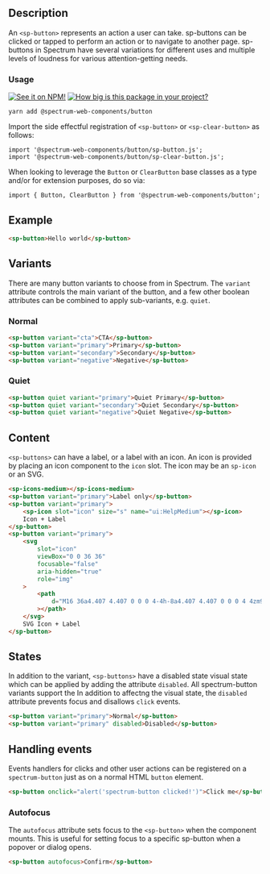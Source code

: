 ## Description

An `<sp-button>` represents an action a user can take. sp-buttons can be clicked
or tapped to perform an action or to navigate to another page. sp-buttons in
Spectrum have several variations for different uses and multiple levels of
loudness for various attention-getting needs.

### Usage

[![See it on NPM!](https://img.shields.io/npm/v/@spectrum-web-components/button?style=for-the-badge)](https://www.npmjs.com/package/@spectrum-web-components/button)
[![How big is this package in your project?](https://img.shields.io/bundlephobia/minzip/@spectrum-web-components/button?style=for-the-badge)](https://bundlephobia.com/result?p=@spectrum-web-components/button)

```
yarn add @spectrum-web-components/button
```

Import the side effectful registration of `<sp-button>` or `<sp-clear-button>` as follows:

```
import '@spectrum-web-components/button/sp-button.js';
import '@spectrum-web-components/button/sp-clear-button.js';
```

When looking to leverage the `Button` or `ClearButton` base classes as a type and/or for extension purposes, do so via:

```
import { Button, ClearButton } from '@spectrum-web-components/button';
```

## Example

```html demo
<sp-button>Hello world</sp-button>
```

## Variants

There are many button variants to choose from in Spectrum. The `variant`
attribute controls the main variant of the button, and a few other boolean
attributes can be combined to apply sub-variants, e.g. `quiet`.

### Normal

```html
<sp-button variant="cta">CTA</sp-button>
<sp-button variant="primary">Primary</sp-button>
<sp-button variant="secondary">Secondary</sp-button>
<sp-button variant="negative">Negative</sp-button>
```

### Quiet

```html
<sp-button quiet variant="primary">Quiet Primary</sp-button>
<sp-button quiet variant="secondary">Quiet Secondary</sp-button>
<sp-button quiet variant="negative">Quiet Negative</sp-button>
```

## Content

`<sp-buttons>` can have a label, or a label with an icon. An icon is provided by
placing an icon component to the `icon` slot. The icon may be an `sp-icon` or an
SVG.

```html
<sp-icons-medium></sp-icons-medium>
<sp-button variant="primary">Label only</sp-button>
<sp-button variant="primary">
    <sp-icon slot="icon" size="s" name="ui:HelpMedium"></sp-icon>
    Icon + Label
</sp-button>
<sp-button variant="primary">
    <svg
        slot="icon"
        viewBox="0 0 36 36"
        focusable="false"
        aria-hidden="true"
        role="img"
    >
        <path
            d="M16 36a4.407 4.407 0 0 0 4-4h-8a4.407 4.407 0 0 0 4 4zm9.143-24.615c0-3.437-3.206-4.891-7.143-5.268V3a1.079 1.079 0 0 0-1.143-1h-1.714A1.079 1.079 0 0 0 14 3v3.117c-3.937.377-7.143 1.831-7.143 5.268C6.857 26.8 2 26.111 2 28.154V30h28v-1.846C30 26 25.143 26.8 25.143 11.385z"
        ></path>
    </svg>
    SVG Icon + Label
</sp-button>
```

## States

In addition to the variant, `<sp-buttons>` have a disabled state visual state
which can be applied by adding the attribute `disabled`. All spectrum-button
variants support the In addition to affectng the visual state, the `disabled`
attribute prevents focus and disallows `click` events.

```html
<sp-button variant="primary">Normal</sp-button>
<sp-button variant="primary" disabled>Disabled</sp-button>
```

## Handling events

Events handlers for clicks and other user actions can be registered on a
`spectrum-button` just as on a normal HTML `button` element.

```html
<sp-button onclick="alert('spectrum-button clicked!')">Click me</sp-button>
```

### Autofocus

The `autofocus` attribute sets focus to the `<sp-button>` when the component
mounts. This is useful for setting focus to a specific sp-button when a
popover or dialog opens.

```html
<sp-button autofocus>Confirm</sp-button>
```
